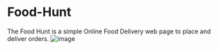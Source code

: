 # Food-Hunt
The Food Hunt is a simple Online Food Delivery web page to place and deliver orders.
![image](https://github.com/sthaaayush/Food-Hunt/assets/93993924/043bb204-beb6-4c2b-a4fb-0f2c11ecdeca)
